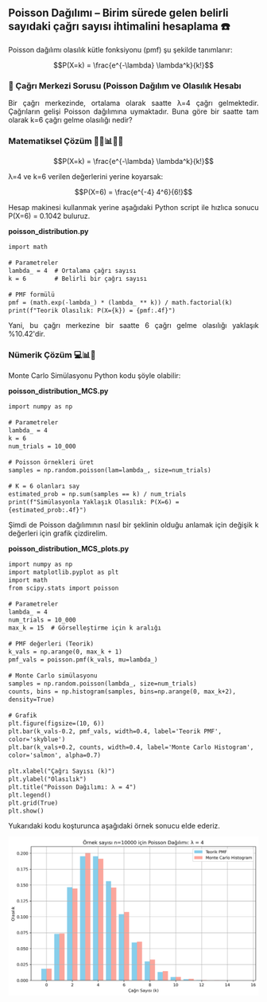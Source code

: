 <h2>Poisson Dağılımı – Birim sürede gelen belirli sayıdaki çağrı sayısı ihtimalini hesaplama  ☎️</h2>

<p align="justify">Poisson dağılımı olasılık kütle fonksiyonu (pmf) şu şekilde tanımlanır:</p>

$$P(X=k) = \frac{e^{-\lambda} \lambda^k}{k!}$$

<h3>📝 Çağrı Merkezi Sorusu (Poisson Dağılım ve Olasılık Hesabı</h3>

<p align="justify">Bir çağrı merkezinde, ortalama olarak saatte λ=4 çağrı gelmektedir. Çağrıların gelişi Poisson dağılımına uymaktadır.
Buna göre bir saatte tam olarak k=6 çağrı gelme olasılığı nedir?</p>

<h3>Matematiksel Çözüm 🤔💭📊🧮📝</h3>

$$P(X=k) = \frac{e^{-\lambda} \lambda^k}{k!}$$

<p align="justify">λ=4 ve k=6 verilen değerlerini yerine koyarsak:</p>

$$P(X=6) = \frac{e^{-4} 4^6}{6!}$$

<p align="justify">Hesap makinesi kullanmak yerine aşağıdaki Python script ile hızlıca sonucu P(X=6) = 0.1042 buluruz.</p>

<b>poisson_distribution.py</b>

```
import math

# Parametreler
lambda_ = 4  # Ortalama çağrı sayısı
k = 6        # Belirli bir çağrı sayısı

# PMF formülü
pmf = (math.exp(-lambda_) * (lambda_ ** k)) / math.factorial(k)
print(f"Teorik Olasılık: P(X={k}) = {pmf:.4f}")
```

<p align="justify">Yani, bu çağrı merkezine bir saatte 6 çağrı gelme olasılığı yaklaşık %10.42'dir.</p>

<h3>Nümerik Çözüm 💻📊🧮</h3>

<p align="justify">Monte Carlo Simülasyonu Python kodu şöyle olabilir:</p>

<b>poisson_distribution_MCS.py</b>

```
import numpy as np

# Parametreler
lambda_ = 4
k = 6
num_trials = 10_000

# Poisson örnekleri üret
samples = np.random.poisson(lam=lambda_, size=num_trials)

# K = 6 olanları say
estimated_prob = np.sum(samples == k) / num_trials
print(f"Simülasyonla Yaklaşık Olasılık: P(X=6) = {estimated_prob:.4f}")
```

<p align="justify">Şimdi de Poisson dağılımının nasıl bir şeklinin olduğu anlamak için değişik k değerleri için grafik çizdirelim.</p>

<b>poisson_distribution_MCS_plots.py</b>

```
import numpy as np
import matplotlib.pyplot as plt
import math
from scipy.stats import poisson

# Parametreler
lambda_ = 4
num_trials = 10_000
max_k = 15  # Görselleştirme için k aralığı

# PMF değerleri (Teorik)
k_vals = np.arange(0, max_k + 1)
pmf_vals = poisson.pmf(k_vals, mu=lambda_)

# Monte Carlo simülasyonu
samples = np.random.poisson(lambda_, size=num_trials)
counts, bins = np.histogram(samples, bins=np.arange(0, max_k+2), density=True)

# Grafik
plt.figure(figsize=(10, 6))
plt.bar(k_vals-0.2, pmf_vals, width=0.4, label='Teorik PMF', color='skyblue')
plt.bar(k_vals+0.2, counts, width=0.4, label='Monte Carlo Histogram', color='salmon', alpha=0.7)

plt.xlabel("Çağrı Sayısı (k)")
plt.ylabel("Olasılık")
plt.title("Poisson Dağılımı: λ = 4")
plt.legend()
plt.grid(True)
plt.show()
```

<p align="justify">Yukarıdaki kodu koşturunca aşağıdaki örnek sonucu elde ederiz.</p>

<img src="figure/poisson_distribution_MCS_plots.png" alt="saatte ortalama 4 çağrı bir yere k=6 çağrı olasılığı" width="%100" height="auto">